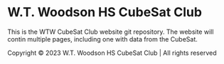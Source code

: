 # W.T. Woodson HS CubeSat Club

This is the WTW CubeSat Club website git repository. The website will contin multiple pages, including one with data from the CubeSat.

Copyright © 2023 W.T. Woodson HS CubeSat Club | All rights reserved
